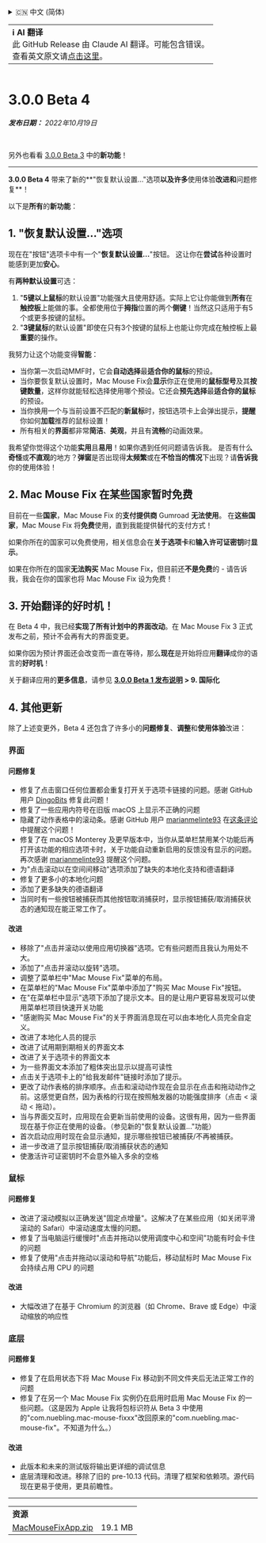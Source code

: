 <details>
<summary>🇨🇳 中文 (简体)</summary>

[🇬🇧 English (GitHub Release)](https://github.com/noah-nuebling/mac-mouse-fix/releases/tag/3.0.0-Beta-4)\
[🇦🇩 Català](https://redirect.macmousefix.com/?target=mmf-release&tag=3.0.0-Beta-4&locale=ca)\
[🇩🇪 Deutsch](https://redirect.macmousefix.com/?target=mmf-release&tag=3.0.0-Beta-4&locale=de)\
[🇪🇸 Español](https://redirect.macmousefix.com/?target=mmf-release&tag=3.0.0-Beta-4&locale=es)\
[🇫🇷 Français](https://redirect.macmousefix.com/?target=mmf-release&tag=3.0.0-Beta-4&locale=fr)\
[🇮🇩 Indonesia](https://redirect.macmousefix.com/?target=mmf-release&tag=3.0.0-Beta-4&locale=id)\
[🇮🇹 Italiano](https://redirect.macmousefix.com/?target=mmf-release&tag=3.0.0-Beta-4&locale=it)\
[🇭🇺 Magyar](https://redirect.macmousefix.com/?target=mmf-release&tag=3.0.0-Beta-4&locale=hu)\
[🇳🇱 Nederlands](https://redirect.macmousefix.com/?target=mmf-release&tag=3.0.0-Beta-4&locale=nl)\
[🇵🇱 Polski](https://redirect.macmousefix.com/?target=mmf-release&tag=3.0.0-Beta-4&locale=pl)\
[🇧🇷 Português (Brasil)](https://redirect.macmousefix.com/?target=mmf-release&tag=3.0.0-Beta-4&locale=pt-BR)\
[🇵🇹 Português (Portugal)](https://redirect.macmousefix.com/?target=mmf-release&tag=3.0.0-Beta-4&locale=pt-PT)\
[🇷🇴 Română](https://redirect.macmousefix.com/?target=mmf-release&tag=3.0.0-Beta-4&locale=ro)\
[🇸🇪 Svenska](https://redirect.macmousefix.com/?target=mmf-release&tag=3.0.0-Beta-4&locale=sv)\
[🇻🇳 Tiếng Việt](https://redirect.macmousefix.com/?target=mmf-release&tag=3.0.0-Beta-4&locale=vi)\
[🇹🇷 Türkçe](https://redirect.macmousefix.com/?target=mmf-release&tag=3.0.0-Beta-4&locale=tr)\
[🇨🇿 Čeština](https://redirect.macmousefix.com/?target=mmf-release&tag=3.0.0-Beta-4&locale=cs)\
[🇬🇷 Ελληνικά](https://redirect.macmousefix.com/?target=mmf-release&tag=3.0.0-Beta-4&locale=el)\
[🇷🇺 Русский](https://redirect.macmousefix.com/?target=mmf-release&tag=3.0.0-Beta-4&locale=ru)\
[🇺🇦 Українська](https://redirect.macmousefix.com/?target=mmf-release&tag=3.0.0-Beta-4&locale=uk)\
[🇮🇱 עברית](https://redirect.macmousefix.com/?target=mmf-release&tag=3.0.0-Beta-4&locale=he)\
[🇸🇦 العربية](https://redirect.macmousefix.com/?target=mmf-release&tag=3.0.0-Beta-4&locale=ar)\
[🇮🇳 हिन्दी](https://redirect.macmousefix.com/?target=mmf-release&tag=3.0.0-Beta-4&locale=hi)\
[🇹🇭 ไทย](https://redirect.macmousefix.com/?target=mmf-release&tag=3.0.0-Beta-4&locale=th)\
**🇨🇳 中文 (简体)**\
[🇨🇳 中文 (繁體)](https://redirect.macmousefix.com/?target=mmf-release&tag=3.0.0-Beta-4&locale=zh-Hant)\
[🇭🇰 中文（香港)](https://redirect.macmousefix.com/?target=mmf-release&tag=3.0.0-Beta-4&locale=zh-HK)\
[🇯🇵 日本語](https://redirect.macmousefix.com/?target=mmf-release&tag=3.0.0-Beta-4&locale=ja)\
[🇰🇷 한국어](https://redirect.macmousefix.com/?target=mmf-release&tag=3.0.0-Beta-4&locale=ko)\
[Help translate Mac Mouse Fix to different languages!](https://github.com/noah-nuebling/mac-mouse-fix/discussions/731)
</details>
<table align=><td>
<b>ℹ️ AI 翻译</b><br>
此 GitHub Release 由 Claude AI 翻译。可能包含错误。<br>
查看英文原文请<a href="https://github.com/noah-nuebling/mac-mouse-fix/releases/tag/3.0.0-Beta-4">点击这里</a>。
</td></table>

<table></table>

# 3.0.0 Beta 4
***发布日期：** 2022年10月19日*

<br>

另外也看看 [3.0.0 Beta 3](https://redirect.macmousefix.com/?target=mmf-release&tag=3.0.0-Beta-3&locale=zh-Hans) 中的**新功能**！

---

**3.0.0 Beta 4** 带来了新的**"恢复默认设置..."选项**以及许多**使用体验**改进和**问题修复**！

以下是**所有**的**新功能**：

## 1. "恢复默认设置..."选项

现在在"按钮"选项卡中有一个"**恢复默认设置...**"按钮。
这让你在**尝试**各种设置时能感到更加**安心**。

有**两种默认设置**可选：

1. "**5键以上鼠标**的默认设置"功能强大且使用舒适。实际上它让你能做到**所有**在**触控板**上能做的事。全都使用位于**拇指**位置的两个**侧键**！当然这只适用于有5个或更多按键的鼠标。
2. "**3键鼠标**的默认设置"即使在只有3个按键的鼠标上也能让你完成在触控板上最**重要**的操作。

我努力让这个功能变得**智能**：

- 当你第一次启动MMF时，它会**自动选择**最**适合你的鼠标**的预设。
- 当你要恢复默认设置时，Mac Mouse Fix会**显示**你正在使用的**鼠标型号**及其**按键数量**，这样你就能轻松选择使用哪个预设。它还会**预先选择**最**适合你的鼠标**的预设。
- 当你换用一个与当前设置不匹配的**新鼠标**时，按钮选项卡上会弹出提示，**提醒**你如何**加载**推荐的鼠标设置！
- 所有相关的**界面**都非常**简洁**、**美观**，并且有**流畅**的动画效果。

我希望你觉得这个功能**实用**且**易用**！如果你遇到任何问题请告诉我。
是否有什么**奇怪**或**不直观**的地方？**弹窗**是否出现得**太频繁**或在**不恰当的情况**下出现？请**告诉我**你的使用体验！

## 2. Mac Mouse Fix 在某些国家暂时免费

目前在一些**国家**，Mac Mouse Fix 的**支付提供商** Gumroad **无法使用**。
在**这些国家**，Mac Mouse Fix 将**免费**使用，直到我能提供替代的支付方式！

如果你所在的国家可以免费使用，相关信息会在**关于选项卡**和**输入许可证密钥**时**显示**。

如果在你所在的国家**无法购买** Mac Mouse Fix，但目前还**不是免费**的 - 请告诉我，我会在你的国家也将 Mac Mouse Fix 设为免费！

## 3. 开始翻译的好时机！

在 Beta 4 中，我已经**实现了所有计划中的界面改动**。在 Mac Mouse Fix 3 正式发布之前，预计不会再有大的界面变更。

如果你因为预计界面还会改变而一直在等待，那么**现在**是开始将应用**翻译**成你的语言的**好时机**！

关于翻译应用的**更多信息**，请参见 **[3.0.0 Beta 1 发布说明](https://redirect.macmousefix.com/?target=mmf-release&tag=3.0.0-Beta-1.1&locale=zh-Hans) > 9. 国际化**

## 4. 其他更新

除了上述变更外，Beta 4 还包含了许多小的**问题修复**、**调整**和**使用体验**改进：

### 界面

#### 问题修复

- 修复了点击窗口任何位置都会重复打开关于选项卡链接的问题。感谢 GitHub 用户 [DingoBits](https://github.com/DingoBits) 修复此问题！
- 修复了一些应用内符号在旧版 macOS 上显示不正确的问题
- 隐藏了动作表格中的滚动条。感谢 GitHub 用户 [marianmelinte93](https://github.com/marianmelinte93) 在[这条评论](https://github.com/noah-nuebling/mac-mouse-fix/discussions/366#discussioncomment-3728994)中提醒这个问题！
- 修复了在 macOS Monterey 及更早版本中，当你从菜单栏禁用某个功能后再打开该功能的相应选项卡时，关于功能自动重新启用的反馈没有显示的问题。再次感谢 [marianmelinte93](https://github.com/marianmelinte93) 提醒这个问题。
- 为"点击滚动以在空间间移动"选项添加了缺失的本地化支持和德语翻译
- 修复了更多小的本地化问题
- 添加了更多缺失的德语翻译
- 当同时有一些按钮被捕获而其他按钮取消捕获时，显示按钮捕获/取消捕获状态的通知现在能正常工作了。

#### 改进

- 移除了"点击并滚动以使用应用切换器"选项。它有些问题而且我认为用处不大。
- 添加了"点击并滚动以旋转"选项。
- 调整了菜单栏中"Mac Mouse Fix"菜单的布局。
- 在菜单栏的"Mac Mouse Fix"菜单中添加了"购买 Mac Mouse Fix"按钮。
- 在"在菜单栏中显示"选项下添加了提示文本。目的是让用户更容易发现可以使用菜单栏项目快速开关功能
- "感谢购买 Mac Mouse Fix"的关于界面消息现在可以由本地化人员完全自定义。
- 改进了本地化人员的提示
- 改进了试用期到期相关的界面文本
- 改进了关于选项卡的界面文本
- 为一些界面文本添加了粗体突出显示以提高可读性
- 点击关于选项卡上的"给我发邮件"链接时添加了提示。
- 更改了动作表格的排序顺序。点击和滚动动作现在会显示在点击和拖动动作之前。这感觉更自然，因为表格的行现在按照触发器的功能强度排序（点击 < 滚动 < 拖动）。
- 当与界面交互时，应用现在会更新当前使用的设备。这很有用，因为一些界面现在基于你正在使用的设备。（参见新的"恢复默认设置..."功能）
- 首次启动应用时现在会显示通知，提示哪些按钮已被捕获/不再被捕获。
- 进一步改进了显示按钮捕获/取消捕获状态的通知
- 使激活许可证密钥时不会意外输入多余的空格

### 鼠标

#### 问题修复

- 改进了滚动模拟以正确发送"固定点增量"。这解决了在某些应用（如关闭平滑滚动的 Safari）中滚动速度太慢的问题。
- 修复了当电脑运行缓慢时"点击并拖动以使用调度中心和空间"功能有时会卡住的问题
- 修复了使用"点击并拖动以滚动和导航"功能后，移动鼠标时 Mac Mouse Fix 会持续占用 CPU 的问题

#### 改进

- 大幅改进了在基于 Chromium 的浏览器（如 Chrome、Brave 或 Edge）中滚动缩放的响应性

### 底层

#### 问题修复

- 修复了在启用状态下将 Mac Mouse Fix 移动到不同文件夹后无法正常工作的问题
- 修复了在另一个 Mac Mouse Fix 实例仍在启用时启用 Mac Mouse Fix 的一些问题。（这是因为 Apple 让我将包标识符从 Beta 3 中使用的"com.nuebling.mac-mouse-fixxx"改回原来的"com.nuebling.mac-mouse-fix"。不知道为什么。）

#### 改进

- 此版本和未来的测试版将输出更详细的调试信息
- 底层清理和改进。移除了旧的 pre-10.13 代码。清理了框架和依赖项。源代码现在更易于使用，更具前瞻性。

---

<table align="start">
<tr>
    <td colspan=2>
        <b>资源</b>
    </td>
</tr>
<tr>
    <td><a href="https://github.com/noah-nuebling/mac-mouse-fix/releases/download/3.0.0-Beta-4/MacMouseFixApp.zip">MacMouseFixApp.zip</a></td>
    <td>19.1 MB</td>
</tr>
</table>